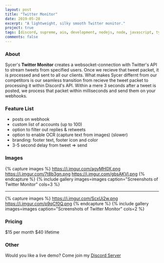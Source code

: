 ```yaml
---
layout: post
title: "Twitter Monitor"
date: 2019-05-28
excerpt: "A lightweight, silky smooth Twitter monitor."
project: true
tags: [discord, supreme, aio, development, nodejs, node, javascript, typescript, twitter monitor, twitter api]
comments: false
---
```


### About
Sycer's **Twitter Monitor** creates a websocket-connection with Twitter's API to stream tweets from specified users. Once we recieve that tweet packet, it is processed and sent to all our clients.
What makes Sycer differnt from our competitors is our seamless transition from recieve the tweet packet to processing it within Discord's API. Within a mere 3 seconds after a tweet is posted, we process 
that packet within milliseconds and send them on your webhooks.

### Feature List
* posts on webhook
* custom list of accounts (up to 100)
* option to filter out replies & retweets
* option to enable OCR (capture text from images) (slower)
* branding: footer text, footer icon and color
* 3-5 second delay from tweet => send

### Images
{% capture images %}
	https://i.imgur.com/agyMH0X.png
	https://i.imgur.com/7t8b3gn.png
	https://i.imgur.com/gbsAKVl.png
{% endcapture %}
{% include gallery images=images caption="Screenshots of Twitter Monitor" cols=3 %}

---

{% capture images %}
	https://i.imgur.com/ScxUj2w.png
	https://i.imgur.com/p9qCf0Q.png
{% endcapture %}
{% include gallery images=images caption="Screenshots of Twitter Monitor" cols=2 %} 

### Pricing
$15 per month
$40 lifetime

### Other
Would you like a live demo? Come join my [Discord Server](https://discord.gg/Agg6yFV)


